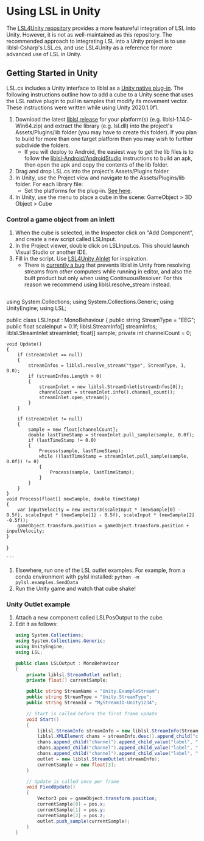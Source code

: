 # Using LSL in Unity

The [LSL4Unity repository](https://github.com/labstreaminglayer/LSL4Unity) provides a more featureful integration of LSL into Unity. However, it is not as well-maintained as this repository. The recommended approach to integrating LSL into a Unity project is to use liblsl-Csharp's LSL.cs, and use LSL4Unity as a reference for more advanced use of LSL in Unity.

## Getting Started in Unity

LSL.cs includes a Unity interface to liblsl as a [Unity native plug-in](https://docs.unity3d.com/Manual/NativePlugins.html). The following instructions outline how to add a cube to a Unity scene that uses the LSL native plugin to pull in samples that modify its movement vector. These instructions were written while using Unity 2020.1.0f1.

1. Download the latest [liblsl release](https://github.com/sccn/liblsl/releases) for your platform(s) (e.g. liblsl-1.14.0-Win64.zip) and extract the library (e.g. lsl.dll) into the project's Assets/Plugins/lib folder (you may have to create this folder). If you plan to build for more than one target platform then you may wish to further subdivide the folders.
    * If you will deploy to Android, the easiest way to get the lib files is to follow the [liblsl-Android/AndroidStudio](https://github.com/labstreaminglayer/liblsl-Android/tree/master/AndroidStudio#getting-started) instructions to build an apk, then open the apk and copy the contents of the lib folder.
1. Drag and drop LSL.cs into the project's Assets/Plugins folder.
1. In Unity, use the Project view and navigate to the Assets/Plugins/lib folder. For each library file:
    * Set the platforms for the plug-in. [See here](https://docs.unity3d.com/Manual/PluginsForDesktop.html).
1. In Unity, use the menu to place a cube in the scene: GameObject > 3D Object > Cube

### Control a game object from an inlett

1. When the cube is selected, in the Inspector click on "Add Component", and create a new script called LSLInput.
1. In the Project viewer, double click on LSLInput.cs. This should launch Visual Studio or another IDE.
1. Fill in the script. Use [LSL4Unity AInlet](https://github.com/labstreaminglayer/LSL4Unity/blob/master/Scripts/AInlet.cs) for inspiration.
    * There is [currently a bug]() that prevents liblsl in Unity from resolving streams from _other_ computers while running in editor, and also the built product but only when using ContinuousResolver. For this reason we recommend using liblsl.resolve_stream instead.
    ```cs
using System.Collections;
using System.Collections.Generic;
using UnityEngine;
using LSL;

public class LSLInput : MonoBehaviour
{
    public string StreamType = "EEG";
    public float scaleInput = 0.1f;
    liblsl.StreamInfo[] streamInfos;
    liblsl.StreamInlet streamInlet;
    float[] sample;
    private int channelCount = 0;

    void Update()
    {
        if (streamInlet == null)
        {
            streamInfos = liblsl.resolve_stream("type", StreamType, 1, 0.0);
            if (streamInfos.Length > 0)
            {
                streamInlet = new liblsl.StreamInlet(streamInfos[0]);
                channelCount = streamInlet.info().channel_count();
                streamInlet.open_stream();
            }
        }

        if (streamInlet != null)
        {
            sample = new float[channelCount];
            double lastTimeStamp = streamInlet.pull_sample(sample, 0.0f);
            if (lastTimeStamp != 0.0)
            {
                Process(sample, lastTimeStamp);
                while ((lastTimeStamp = streamInlet.pull_sample(sample, 0.0f)) != 0)
                {
                    Process(sample, lastTimeStamp);
                }
            }
        }
    }
    void Process(float[] newSample, double timeStamp)
    {
        var inputVelocity = new Vector3(scaleInput * (newSample[0] - 0.5f), scaleInput * (newSample[1] - 0.5f), scaleInput * (newSample[2] -0.5f));
        gameObject.transform.position = gameObject.transform.position + inputVelocity;
    }
}

    ```
1. Elsewhere, run one of the LSL outlet examples. For example, from a conda environment with pylsl installed: `python -m pylsl.examples.SendData`
1. Run the Unity game and watch that cube shake!

### Unity Outlet example

1. Attach a new component called LSLPosOutput to the cube.
1. Edit it as follows:
    ```cs
    using System.Collections;
    using System.Collections.Generic;
    using UnityEngine;
    using LSL;

    public class LSLOutput : MonoBehaviour
    {
        private liblsl.StreamOutlet outlet;
        private float[] currentSample;

        public string StreamName = "Unity.ExampleStream";
        public string StreamType = "Unity.StreamType";
        public string StreamId = "MyStreamID-Unity1234";

        // Start is called before the first frame update
        void Start()
        {
            liblsl.StreamInfo streamInfo = new liblsl.StreamInfo(StreamName, StreamType, 3, Time.fixedDeltaTime * 1000, liblsl.channel_format_t.cf_float32);
            liblsl.XMLElement chans = streamInfo.desc().append_child("channels");
            chans.append_child("channel").append_child_value("label", "X");
            chans.append_child("channel").append_child_value("label", "Y");
            chans.append_child("channel").append_child_value("label", "Z");
            outlet = new liblsl.StreamOutlet(streamInfo);
            currentSample = new float[3];
        }

        // Update is called once per frame
        void FixedUpdate()
        {
            Vector3 pos = gameObject.transform.position;
            currentSample[0] = pos.x;
            currentSample[1] = pos.y;
            currentSample[2] = pos.z;
            outlet.push_sample(currentSample);
        }
    }
    ```
